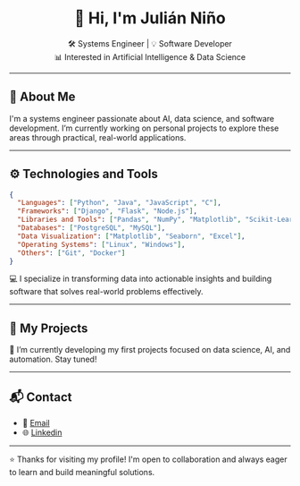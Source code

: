 <h1 align="center">🙌 Hi, I'm Julián Niño</h1>

<p align="center">
🛠️ Systems Engineer | 💡 Software Developer<br>
📊 Interested in Artificial Intelligence & Data Science
</p>

---

## 🧠 About Me

I'm a systems engineer passionate about AI, data science, and software development. I’m currently working on personal projects to explore these areas through practical, real-world applications.

---

## ⚙️ Technologies and Tools

```json
{
  "Languages": ["Python", "Java", "JavaScript", "C"],
  "Frameworks": ["Django", "Flask", "Node.js"],
  "Libraries and Tools": ["Pandas", "NumPy", "Matplotlib", "Scikit-Learn"],
  "Databases": ["PostgreSQL", "MySQL"],
  "Data Visualization": ["Matplotlib", "Seaborn", "Excel"],
  "Operating Systems": ["Linux", "Windows"],
  "Others": ["Git", "Docker"]
}
```
💻 I specialize in transforming data into actionable insights and building software that solves real-world problems effectively.

---

## 📌 My Projects

📂 I’m currently developing my first projects focused on data science, AI, and automation. Stay tuned!

---
## 📬 Contact

- 📧 [Email](mailto:juliannino102@gmail.com)
- 🌐 [Linkedin](https://www.linkedin.com/in/julian-ni%C3%B1o-alvarez-037957228)

---

⭐ Thanks for visiting my profile! I'm open to collaboration and always eager to learn and build meaningful solutions.
